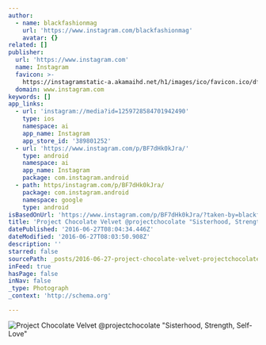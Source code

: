 ```yaml
---
author:
  - name: blackfashionmag
    url: 'https://www.instagram.com/blackfashionmag'
    avatar: {}
related: []
publisher:
  url: 'https://www.instagram.com'
  name: Instagram
  favicon: >-
    https://instagramstatic-a.akamaihd.net/h1/images/ico/favicon.ico/dfa85bb1fd63.ico
  domain: www.instagram.com
keywords: []
app_links:
  - url: 'instagram://media?id=1259728584701942490'
    type: ios
    namespace: ai
    app_name: Instagram
    app_store_id: '389801252'
  - url: 'https://www.instagram.com/p/BF7dHk0kJra/'
    type: android
    namespace: ai
    app_name: Instagram
    package: com.instagram.android
  - path: https/instagram.com/p/BF7dHk0kJra/
    package: com.instagram.android
    namespace: google
    type: android
isBasedOnUrl: 'https://www.instagram.com/p/BF7dHk0kJra/?taken-by=blackfashionmag'
title: 'Project Chocolate Velvet @projectchocolate "Sisterhood, Strength, Self-Love"'
datePublished: '2016-06-27T08:04:34.446Z'
dateModified: '2016-06-27T08:03:50.908Z'
description: ''
starred: false
sourcePath: _posts/2016-06-27-project-chocolate-velvet-projectchocolate-sisterhood-stre.md
inFeed: true
hasPage: false
inNav: false
_type: Photograph
_context: 'http://schema.org'

---
```

![Project Chocolate Velvet @projectchocolate "Sisterhood, Strength, Self-Love"](https://scontent.cdninstagram.com/t51.2885-15/s640x640/sh0.08/e35/13256815_512298772309801_775690435_n.jpg?ig_cache_key=MTI1OTcyODU4NDcwMTk0MjQ5MA%3D%3D.2)